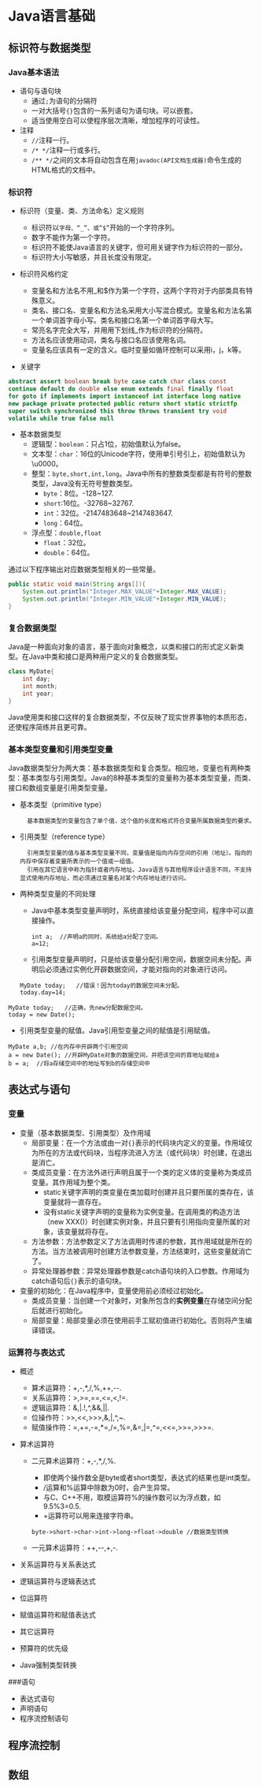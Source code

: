 # Java语言基础

## 标识符与数据类型
### Java基本语法
- 语句与语句块
	- 通过`;`为语句的分隔符
	- 一对大括号`{}`包含的一系列语句为语句块。可以嵌套。
	- 适当使用空白可以使程序层次清晰，增加程序的可读性。
- 注释
	- `//`注释一行。
	- `/* */`注释一行或多行。
	- `/** */`之间的文本将自动包含在用`javadoc(API文档生成器)`命令生成的HTML格式的文档中。

### 标识符
- 标识符（变量、类、方法命名）定义规则
	- 标识符以`字母、“_”、或“$”`开始的一个字符序列。
	- 数字不能作为第一个字符。
	- 标识符不能使Java语言的关键字，但可用关键字作为标识符的一部分。
	- 标识符大小写敏感，并且长度没有限定。

- 标识符风格约定
	- 变量名和方法名不用_和$作为第一个字符，这两个字符对于内部类具有特殊意义。
	- 类名、接口名、变量名和方法名采用大小写混合模式。变量名和方法名第一个单词首字母小写。类名和接口名第一个单词首字母大写。
	- 常亮名字完全大写，并用用下划线_作为标识符的分隔符。
	- 方法名应该使用动词，类名与接口名应该使用名词。
	- 变量名应该具有一定的含义。临时变量如循环控制可以采用i，j，k等。

- 关键字
```Java
abstract assert boolean break byte case catch char class const
continue default do double else enum extends final finally float
for goto if implements import instanceof int interface long native
new package private protected public return short static strictfp
super switch synchronized this throw throws transient try void
volatile while true false null
```
- 基本数据类型
	- 逻辑型：`boolean`：只占1位，初始值默认为false。
	- 文本型：`char`：16位的Unicode字符，使用单引号引上，初始值默认为\u0000。
	- 整型：`byte,short,int,long`。Java中所有的整数类型都是有符号的整数类型，Java没有无符号整数类型。
		- `byte`：8位。-128~127.
		- `short`:16位。-32768~32767.
		- `int`：32位。-2147483648~2147483647.
		- `long`：64位。
	- 浮点型：`double,float`
		- `float`：32位。
		- `double`：64位。

通过以下程序输出对应数据类型相关的一些常量。
```Java
public static void main(String args[]){
	System.out.println("Integer.MAX_VALUE"+Integer.MAX_VALUE);
	System.out.println("Integer.MIN_VALUE"+Integer.MIN_VALUE);
}
```

### 复合数据类型
Java是一种面向对象的语言，基于面向对象概念，以类和接口的形式定义新类型。在Java中类和接口是两种用户定义的复合数据类型。

```Java
class MyDate{
	int day;
	int month;
	int year;
}
```

Java使用类和接口这样的复合数据类型，不仅反映了现实世界事物的本质形态，还使程序简练并且更可靠。

### 基本类型变量和引用类型变量
Java数据类型分为两大类：基本数据类型和复合类型。相应地，变量也有两种类型：基本类型与引用类型。Java的8种基本类型的变量称为基本类型变量，而类、接口和数组变量是引用类型变量。
- 基本类型（primitive type）

		基本数据类型的变量包含了单个值，这个值的长度和格式符合变量所属数据类型的要求。
- 引用类型（reference type）

		引用类型变量的值与基本类型变量不同，变量值是指向内存空间的引用（地址）。指向的内存中保存着变量所表示的一个值或一组值。
		引用在其它语言中称为指针或者内存地址。Java语言与其他程序设计语言不同，不支持显式使用内存地址，而必须通过变量名对某个内存地址进行访问。

- 两种类型变量的不同处理
	- Java中基本类型变量声明时，系统直接给该变量分配空间，程序中可以直接操作。
		```
		int a;	//声明a的同时，系统给a分配了空间。
		a=12;
		```
	- 引用类型变量声明时，只是给该变量分配引用空间，数据空间未分配。声明后必须通过实例化开辟数据空间，才能对指向的对象进行访问。
	```
	MyDate today;	//错误！因为today的数据空间未分配。
	today.day=14;
	```
```
MyDate today;	//正确，先new分配数据空间。
today = new Date();
```

- 引用类型变量的赋值。Java引用型变量之间的赋值是引用赋值。
```
MyDate a,b;	//在内存中开辟两个引用空间
a = new Date();	//开辟MyDate对象的数据空间，并把该空间的首地址赋给a
b = a;	//将a存储空间中的地址写到b的存储空间中
```

## 表达式与语句
### 变量
- 变量（基本数据类型、引用类型）及作用域
	- 局部变量：在一个方法或由一对`{}`表示的代码块内定义的变量。作用域仅为所在的方法或代码块，当程序流进入方法（或代码块）时创建，在退出是消亡。
	- 类成员变量：在方法外进行声明且属于一个类的定义体的变量称为类成员变量。其作用域为整个类。
		- static关键字声明的类变量在类加载时创建并且只要所属的类存在，该变量就将一直存在。
		- 没有static关键字声明的变量称为实例变量。在调用类的构造方法（new XXX()）时创建实例对象，并且只要有引用指向变量所属的对象，该变量就将存在。
	- 方法参数：方法参数定义了方法调用时传递的参数，其作用域就是所在的方法。当方法被调用时创建方法参数变量，方法结束时，这些变量就消亡了。
	- 异常处理器参数：异常处理器参数是catch语句块的入口参数。作用域为catch语句后`{}`表示的语句块。
- 变量的初始化：在Java程序中，变量使用前必须经过初始化。
	- 类成员变量：当创建一个对象时，对象所包含的**实例变量**在存储空间分配后就进行初始化。
	- 局部变量：局部变量必须在使用前手工赋初值进行初始化。否则将产生编译错误。

### 运算符与表达式
- 概述
	- 算术运算符：+,-,*,/,%,++,--.
	- 关系运算符：>,>=,==,<=,<,!=.
	- 逻辑运算符：&,|.!,^,&&,||.
	- 位操作符：>>,<<,>>>,&,|,^,~.
	- 赋值操作符：=,+=,-=,*=,/=,%=,&=,|=,^=,<<=,>>=,>>>=.

- 算术运算符
	- 二元算术运算符：+,-,*,/,%.
		- 即使两个操作数全是byte或者short类型，表达式的结果也是int类型。
		- /运算和%运算中除数为0时，会产生异常。
		- 与C、C++不用，取模运算符%的操作数可以为浮点数，如9.5%3=0.5.
		- +运算符可以用来连接字符串。
		```
		byte->short->char->int->long->float->double	//数据类型转换
		```

	- 一元算术运算符：++,--,+,-.
- 关系运算符与关系表达式
- 逻辑运算符与逻辑表达式
- 位运算符
- 赋值运算符和赋值表达式
- 其它运算符
- 预算符的优先级
- Java强制类型转换


###语句
- 表达式语句
- 声明语句
- 程序流控制语句

## 程序流控制


## 数组